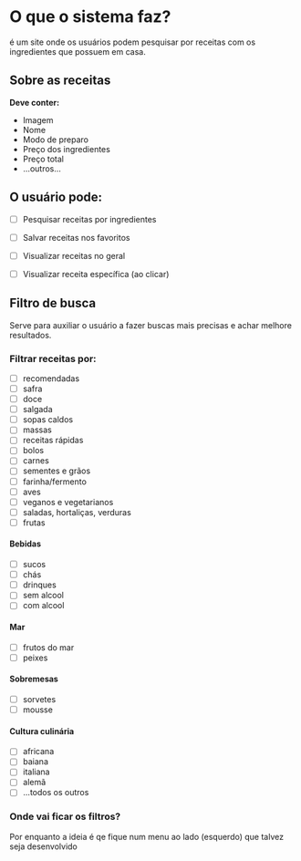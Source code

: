 # O que o sistema faz?
é um site onde os usuários podem pesquisar por receitas com os ingredientes que possuem em casa.


## Sobre as receitas
**Deve conter:**
  - Imagem
  - Nome
  - Modo de preparo
  - Preço dos ingredientes
  - Preço total
  - ...outros...


## O usuário pode:
- [ ] Pesquisar receitas por ingredientes
- [ ] Salvar receitas nos favoritos 
- [ ] Visualizar receitas no geral
- [ ] Visualizar receita específica (ao clicar)


## Filtro de busca
Serve para auxiliar o usuário a fazer buscas mais precisas e achar melhore resultados.

### Filtrar receitas por:
  - [ ] recomendadas
  - [ ] safra
  - [ ] doce
  - [ ] salgada
  - [ ] sopas caldos
  - [ ] massas
  - [ ] receitas rápidas
  - [ ] bolos
  - [ ] carnes
  - [ ] sementes e grãos
  - [ ] farinha/fermento
  - [ ] aves
  - [ ] veganos e vegetarianos
  - [ ] saladas, hortaliças, verduras
  - [ ] frutas

#### Bebidas 
  - [ ] sucos
  - [ ] chás
  - [ ] drinques
  - [ ] sem alcool
  - [ ] com alcool

#### Mar
  - [ ] frutos do mar
  - [ ] peixes

#### Sobremesas
  - [ ] sorvetes
  - [ ] mousse

#### Cultura culinária
  - [ ] africana
  - [ ] baiana
  - [ ] italiana
  - [ ] alemã
  - [ ] ...todos os outros

### Onde vai ficar os filtros?
Por enquanto a ideia é qe fique num menu ao lado (esquerdo) que talvez seja desenvolvido